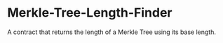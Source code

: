 # Merkle-Tree-Length-Finder
A contract that returns the length of a Merkle Tree using its base length.
